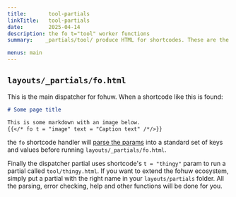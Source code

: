```yaml
---
title:       tool-partials
linkTitle:   tool-partials
date:        2025-04-14
description: the fo t="tool" worker functions
summary:    _partials/tool/ produce HTML for shortcodes. These are the building blocks of a FOHUW site'

menus: main
---
```


## `layouts/_partials/fo.html`

This is the main dispatcher for fohuw. When a shortcode like this is found:

```markdown  {linenos=inline}
# Some page title

This is some markdown with an image below.
{{</* fo t = "image" text = "Caption text" /*/>}}
```

the `fo` shortcode handler will [parse the params](/doc-shortcodes) into a standard set of keys and values before
running `layouts/_partials/fo.html`.

Finally the dispatcher partial uses shortcode's `t = "thingy"` param to run a partial called `tool/thingy.html`. If you
want to extend the fohuw ecosystem, simply put a partial with the right name in your `layouts/partials` folder. All the
parsing, error checking, help and other functions will be done for you.
